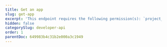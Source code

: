 ```yaml
---
title: Get an app
slug: get-app
excerpt: 'This endpoint requires the following permission(s): `project_configuration:apps:read`.'
hidden: false
categorySlug: developer-api
order: 1
parentDoc: 649983b4c31b2e000a3c1949
---
```

